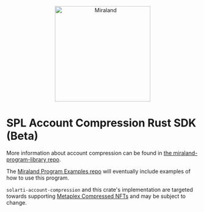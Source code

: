 <p align="center">
  <a href="https://miraland.io">
    <img alt="Miraland" src="https://i.imgur.com/IKyzQ6T.png" width="250" />
  </a>
</p>

# SPL Account Compression Rust SDK (Beta)

More information about account compression can be found in [the miraland-program-library repo](https://github.com/miraland-labs/miraland-program-library/tree/master/account-compression).

The [Miraland Program Examples repo](https://github.com/miraland-developers/program-examples) will eventually include examples of how to use this program.

`solarti-account-compression` and this crate's implementation are targeted towards supporting [Metaplex Compressed NFTs](https://github.com/metaplex-foundation/metaplex-program-library/tree/master/bubblegum) and may be subject to change.
